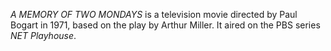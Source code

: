 _A MEMORY OF TWO MONDAYS_ is a television movie directed by Paul Bogart in 1971, based on the play by Arthur Miller. It aired on the PBS series _NET Playhouse_.

